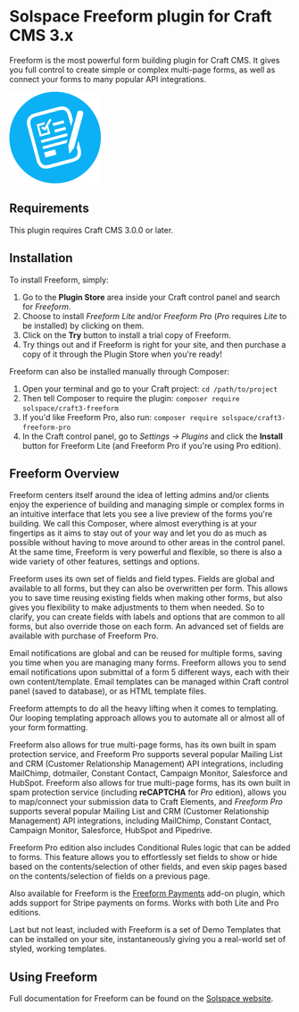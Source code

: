 # Solspace Freeform plugin for Craft CMS 3.x

Freeform is the most powerful form building plugin for Craft CMS. It gives you full control to create simple or complex multi-page forms, as well as connect your forms to many popular API integrations.

![Screenshot](src/icon.svg)

## Requirements

This plugin requires Craft CMS 3.0.0 or later.

## Installation

To install Freeform, simply:

1. Go to the **Plugin Store** area inside your Craft control panel and search for *Freeform*.
2. Choose to install *Freeform Lite* and/or *Freeform Pro* (*Pro* requires *Lite* to be installed) by clicking on them.
3. Click on the **Try** button to install a trial copy of Freeform.
4. Try things out and if Freeform is right for your site, and then purchase a copy of it through the Plugin Store when you're ready!

Freeform can also be installed manually through Composer:

1. Open your terminal and go to your Craft project: `cd /path/to/project`
2. Then tell Composer to require the plugin: `composer require solspace/craft3-freeform`
3. If you'd like Freeform Pro, also run: `composer require solspace/craft3-freeform-pro`
4. In the Craft control panel, go to *Settings → Plugins* and click the **Install** button for Freeform Lite (and Freeform Pro if you're using Pro edition).

## Freeform Overview

Freeform centers itself around the idea of letting admins and/or clients enjoy the experience of building and managing simple or complex forms in an intuitive interface that lets you see a live preview of the forms you're building. We call this Composer, where almost everything is at your fingertips as it aims to stay out of your way and let you do as much as possible without having to move around to other areas in the control panel. At the same time, Freeform is very powerful and flexible, so there is also a wide variety of other features, settings and options.

Freeform uses its own set of fields and field types. Fields are global and available to all forms, but they can also be overwritten per form. This allows you to save time reusing existing fields when making other forms, but also gives you flexibility to make adjustments to them when needed. So to clarify, you can create fields with labels and options that are common to all forms, but also override those on each form. An advanced set of fields are available with purchase of Freeform Pro.

Email notifications are global and can be reused for multiple forms, saving you time when you are managing many forms. Freeform allows you to send email notifications upon submittal of a form 5 different ways, each with their own content/template. Email templates can be managed within Craft control panel (saved to database), or as HTML template files.

Freeform attempts to do all the heavy lifting when it comes to templating. Our looping templating approach allows you to automate all or almost all of your form formatting.

Freeform also allows for true multi-page forms, has its own built in spam protection service, and Freeform Pro supports several popular Mailing List and CRM (Customer Relationship Management) API integrations, including MailChimp, dotmailer, Constant Contact, Campaign Monitor, Salesforce and HubSpot.
Freeform also allows for true multi-page forms, has its own built in spam protection service (including **reCAPTCHA** for *Pro* edition), allows you to map/connect your submission data to Craft Elements, and *Freeform Pro* supports several popular Mailing List and CRM (Customer Relationship Management) API integrations, including MailChimp, Constant Contact, Campaign Monitor, Salesforce, HubSpot and Pipedrive.

Freeform Pro edition also includes Conditional Rules logic that can be added to forms. This feature allows you to effortlessly set fields to show or hide based on the contents/selection of other fields, and even skip pages based on the contents/selection of fields on a previous page.

Also available for Freeform is the [Freeform Payments](https://solspace.com/craft/freeform/docs/payments) add-on plugin, which adds support for Stripe payments on forms. Works with both Lite and Pro editions.

Last but not least, included with Freeform is a set of Demo Templates that can be installed on your site, instantaneously giving you a real-world set of styled, working templates.


## Using Freeform

Full documentation for Freeform can be found on the [Solspace website](https://solspace.com/craft/freeform/docs).
